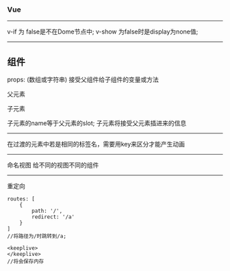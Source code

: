 ### Vue ###
---

v-if 为 false是不在Dome节点中;
v-show 为false时是display为none值;

---
组件
---
props: (数组或字符串)
		接受父组件给子组件的变量或方法

父元素
		<p slot="username"></p>
子元素
		<slot name="username"></slot>

子元素的name等于父元素的slot;
子元素将接受父元素插进来的信息

---
在过渡的元素中若是相同的标签名，需要用key来区分才能产生动画


---
命名视图
给不同的视图不同的组件

---
重定向
```
routes: [
	{
		path: '/',
		redirect: '/a'
	}
]
//将路径为/时跳转到/a;

<keeplive>
</keeplive>
//将会保存内存
````
